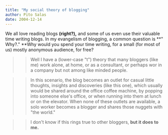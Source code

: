 ```yaml
---
title: "My social theory of blogging"
author: Pito Salas
date: 2004-12-14
---
```




We all love reading blogs **(right?),** and some of us even use their valuable
time writing blogs. In my evangelism of blogging, a common question is **"
Why?." **Why would you spend your time writing, for a small (for most of us)
mostly anonymous audience, for free?

>>

>> Well I have a (lower-case "t") theory that many bloggers (like me) work
alone, at home, or as a consultant, or perhaps wor in a company but not among
like minded people.

>>

>> In this scenario, the blog becomes an outlet for casual little thoughts,
insights and discoveries (like this one), which usually would be shared around
the office coffee machine, by popping into someone else's office, or when
running into them at lunch or on the elevator. When none of these outlets are
available, a solo worker becomes a blogger and shares those nuggets with "the
world."

>>

>> I don't know if this rings true to other bloggers, **but it does to me.**



